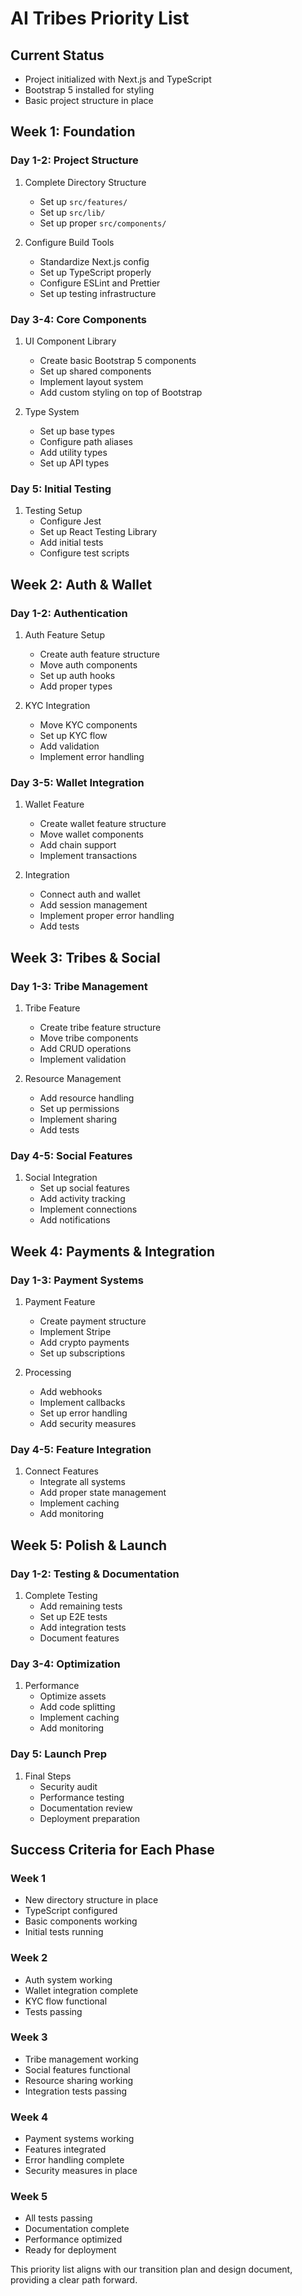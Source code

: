 # AI Tribes Priority List

## Current Status
- Project initialized with Next.js and TypeScript
- Bootstrap 5 installed for styling
- Basic project structure in place

## Week 1: Foundation
### Day 1-2: Project Structure
1. Complete Directory Structure
   - Set up `src/features/`
   - Set up `src/lib/`
   - Set up proper `src/components/`

2. Configure Build Tools
   - Standardize Next.js config
   - Set up TypeScript properly
   - Configure ESLint and Prettier
   - Set up testing infrastructure

### Day 3-4: Core Components
1. UI Component Library
   - Create basic Bootstrap 5 components
   - Set up shared components
   - Implement layout system
   - Add custom styling on top of Bootstrap

2. Type System
   - Set up base types
   - Configure path aliases
   - Add utility types
   - Set up API types

### Day 5: Initial Testing
1. Testing Setup
   - Configure Jest
   - Set up React Testing Library
   - Add initial tests
   - Configure test scripts

## Week 2: Auth & Wallet
### Day 1-2: Authentication
1. Auth Feature Setup
   - Create auth feature structure
   - Move auth components
   - Set up auth hooks
   - Add proper types

2. KYC Integration
   - Move KYC components
   - Set up KYC flow
   - Add validation
   - Implement error handling

### Day 3-5: Wallet Integration
1. Wallet Feature
   - Create wallet feature structure
   - Move wallet components
   - Add chain support
   - Implement transactions

2. Integration
   - Connect auth and wallet
   - Add session management
   - Implement proper error handling
   - Add tests

## Week 3: Tribes & Social
### Day 1-3: Tribe Management
1. Tribe Feature
   - Create tribe feature structure
   - Move tribe components
   - Add CRUD operations
   - Implement validation

2. Resource Management
   - Add resource handling
   - Set up permissions
   - Implement sharing
   - Add tests

### Day 4-5: Social Features
1. Social Integration
   - Set up social features
   - Add activity tracking
   - Implement connections
   - Add notifications

## Week 4: Payments & Integration
### Day 1-3: Payment Systems
1. Payment Feature
   - Create payment structure
   - Implement Stripe
   - Add crypto payments
   - Set up subscriptions

2. Processing
   - Add webhooks
   - Implement callbacks
   - Set up error handling
   - Add security measures

### Day 4-5: Feature Integration
1. Connect Features
   - Integrate all systems
   - Add proper state management
   - Implement caching
   - Add monitoring

## Week 5: Polish & Launch
### Day 1-2: Testing & Documentation
1. Complete Testing
   - Add remaining tests
   - Set up E2E tests
   - Add integration tests
   - Document features

### Day 3-4: Optimization
1. Performance
   - Optimize assets
   - Add code splitting
   - Implement caching
   - Add monitoring

### Day 5: Launch Prep
1. Final Steps
   - Security audit
   - Performance testing
   - Documentation review
   - Deployment preparation

## Success Criteria for Each Phase

### Week 1
- New directory structure in place
- TypeScript configured
- Basic components working
- Initial tests running

### Week 2
- Auth system working
- Wallet integration complete
- KYC flow functional
- Tests passing

### Week 3
- Tribe management working
- Social features functional
- Resource sharing working
- Integration tests passing

### Week 4
- Payment systems working
- Features integrated
- Error handling complete
- Security measures in place

### Week 5
- All tests passing
- Documentation complete
- Performance optimized
- Ready for deployment

This priority list aligns with our transition plan and design document, providing a clear path forward. 